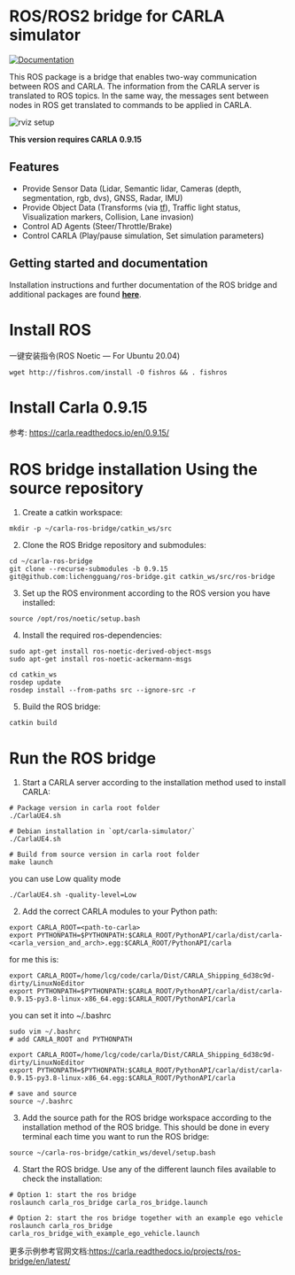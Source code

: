 # ROS/ROS2 bridge for CARLA simulator

[![Documentation](https://readthedocs.org/projects/carla/badge/?version=latest)](http://carla.readthedocs.io)

 This ROS package is a bridge that enables two-way communication between ROS and CARLA. The information from the CARLA server is translated to ROS topics. In the same way, the messages sent between nodes in ROS get translated to commands to be applied in CARLA.

![rviz setup](./docs/images/ad_demo.png "AD Demo")

**This version requires CARLA 0.9.15**

## Features

- Provide Sensor Data (Lidar, Semantic lidar, Cameras (depth, segmentation, rgb, dvs), GNSS, Radar, IMU)
- Provide Object Data (Transforms (via [tf](http://wiki.ros.org/tf)), Traffic light status, Visualization markers, Collision, Lane invasion)
- Control AD Agents (Steer/Throttle/Brake)
- Control CARLA (Play/pause simulation, Set simulation parameters)

## Getting started and documentation

Installation instructions and further documentation of the ROS bridge and additional packages are found [__here__](https://carla.readthedocs.io/projects/ros-bridge/en/latest/).

# Install ROS 
一键安装指令(ROS Noetic — For Ubuntu 20.04)
```
wget http://fishros.com/install -O fishros && . fishros 
```
# Install Carla 0.9.15
参考: https://carla.readthedocs.io/en/0.9.15/

# ROS bridge installation Using the source repository

1. Create a catkin workspace:
```
mkdir -p ~/carla-ros-bridge/catkin_ws/src
```
2. Clone the ROS Bridge repository and submodules:
```
cd ~/carla-ros-bridge
git clone --recurse-submodules -b 0.9.15 git@github.com:lichengguang/ros-bridge.git catkin_ws/src/ros-bridge
```
3. Set up the ROS environment according to the ROS version you have installed:
```
source /opt/ros/noetic/setup.bash
```
4. Install the required ros-dependencies:
```
sudo apt-get install ros-noetic-derived-object-msgs
sudo apt-get install ros-noetic-ackermann-msgs

cd catkin_ws
rosdep update
rosdep install --from-paths src --ignore-src -r
```

5. Build the ROS bridge:
```
catkin build 
```
# Run the ROS bridge

1. Start a CARLA server according to the installation method used to install CARLA:
```
# Package version in carla root folder
./CarlaUE4.sh

# Debian installation in `opt/carla-simulator/`
./CarlaUE4.sh

# Build from source version in carla root folder
make launch
```
you can use Low quality mode
```
./CarlaUE4.sh -quality-level=Low
```
2. Add the correct CARLA modules to your Python path:
```
export CARLA_ROOT=<path-to-carla>
export PYTHONPATH=$PYTHONPATH:$CARLA_ROOT/PythonAPI/carla/dist/carla-<carla_version_and_arch>.egg:$CARLA_ROOT/PythonAPI/carla

```
for me this is:
```
export CARLA_ROOT=/home/lcg/code/carla/Dist/CARLA_Shipping_6d38c9d-dirty/LinuxNoEditor
export PYTHONPATH=$PYTHONPATH:$CARLA_ROOT/PythonAPI/carla/dist/carla-0.9.15-py3.8-linux-x86_64.egg:$CARLA_ROOT/PythonAPI/carla
```
you can set it into ~/.bashrc
```
sudo vim ~/.bashrc
# add CARLA_ROOT and PYTHONPATH

export CARLA_ROOT=/home/lcg/code/carla/Dist/CARLA_Shipping_6d38c9d-dirty/LinuxNoEditor
export PYTHONPATH=$PYTHONPATH:$CARLA_ROOT/PythonAPI/carla/dist/carla-0.9.15-py3.8-linux-x86_64.egg:$CARLA_ROOT/PythonAPI/carla

# save and source 
source ~/.bashrc
```

3. Add the source path for the ROS bridge workspace according to the installation method of the ROS bridge. This should be done in every terminal each time you want to run the ROS bridge:
```
source ~/carla-ros-bridge/catkin_ws/devel/setup.bash
```
4. Start the ROS bridge. Use any of the different launch files available to check the installation:
```
# Option 1: start the ros bridge
roslaunch carla_ros_bridge carla_ros_bridge.launch

# Option 2: start the ros bridge together with an example ego vehicle
roslaunch carla_ros_bridge carla_ros_bridge_with_example_ego_vehicle.launch
```
更多示例参考官网文档:https://carla.readthedocs.io/projects/ros-bridge/en/latest/
